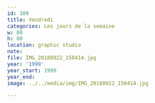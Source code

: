 ```yaml
---
id: 109
title: Vendredi
categories: Les jours de la semaine
w: 80
h: 80
location: graphic studio
note:
file: IMG_20180922_150414.jpg
year: '1999'
year_start: 1999
year_end:
image: ../../media/img/IMG_20180922_150414.jpg

---
```

